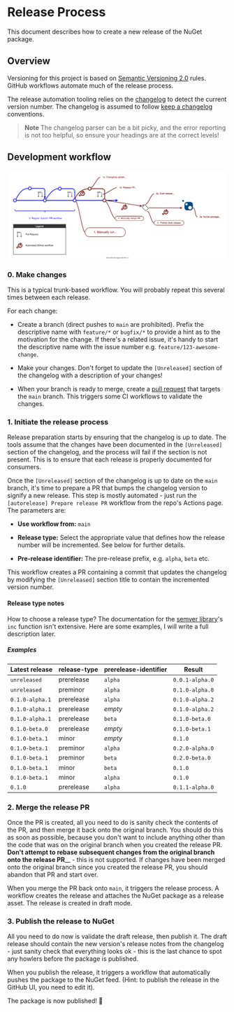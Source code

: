 # Release Process

This document describes how to create a new release of the NuGet package.

## Overview

Versioning for this project is based on [Semantic Versioning 2.0](https://semver.org/spec/v2.0.0.html) rules. GitHub
workflows automate much of the release process.

The release automation tooling relies on the [changelog](../CHANGELOG.md) to detect the current version number. The
changelog is assumed to follow [keep a changelog](https://keepachangelog.com/en/1.0.0/) conventions.

> **Note**
> The changelog parser can be a bit picky, and the error reporting is not too helpful, so ensure your headings
> are at the correct levels!

## Development workflow

![Workflow overview](./release_workflow.drawio.svg)

### 0. Make changes

This is a typical trunk-based workflow. You will probably repeat this several times between each release.

For each change:

- Create a branch (direct pushes to `main` are prohibited). Prefix the descriptive name with `feature/*` or `bugfix/*`
  to provide a hint as to the motivation for the change. If there's a related issue, it's handy to start the descriptive
  name with the issue number e.g. `feature/123-awesome-change`.

- Make your changes. Don't forget to update the `[Unreleased]` section of the changelog with a description of your
  changes!

- When your branch is ready to merge, create a [pull request](./pulls) that targets the `main` branch. This triggers
  some CI workflows to validate the changes.

### 1. Initiate the release process

Release preparation starts by ensuring that the changelog is up to date. The tools assume that the changes have been
documented in the `[Unreleased]` section of the changelog, and the process will fail if the section is not present. This
is to ensure that each release is properly documented for consumers.

Once the `[Unreleased]` section of the changelog is up to date on the `main` branch, it's time to prepare a PR that
bumps the changelog version to signify a new release. This step is mostly automated - just run the `[autorelease]
Prepare release PR` workflow from the repo's Actions page. The parameters are:

- **Use workflow from:** `main`

- **Release type:** Select the appropriate value that defines how the release number will be incremented. See below for
  further details.

- **Pre-release identifier:** The pre-release prefix, e.g. `alpha`, `beta` etc.

This workflow creates a PR containing a commit that updates the changelog by modifying the `[Unreleased]` section title
to contain the incremented version number.

#### Release type notes

How to choose a release type? The documentation for the [semver
library](https://www.npmjs.com/package/semver#user-content-functions)'s `inc` function isn't extensive. Here are some
examples, I will write a full description later.

##### Examples

| Latest release   | release-type | prerelease-identifier | Result            |
| ---------------- | ------------ | --------------------- | ----------------- |
| `unreleased`     | prerelease   | `alpha`               | `0.0.1-alpha.0`   |
| `unreleased`     | preminor     | `alpha`               | `0.1.0-alpha.0`   |
| `0.1.0-alpha.1`  | prerelease   | `alpha`               | `0.1.0-alpha.2`   |
| `0.1.0-alpha.1`  | prerelease   | _empty_               | `0.1.0-alpha.2`   |
| `0.1.0-alpha.1`  | prerelease   | `beta`                | `0.1.0-beta.0`    |
| `0.1.0-beta.0`   | prerelease   | _empty_               | `0.1.0-beta.1`    |
| `0.1.0-beta.1`   | minor        | _empty_               | `0.1.0`           |
| `0.1.0-beta.1`   | preminor     | `alpha`               | `0.2.0-alpha.0`   |
| `0.1.0-beta.1`   | preminor     | `beta`                | `0.2.0-beta.0`    |
| `0.1.0-beta.1`   | minor        | `beta`                | `0.1.0`           |
| `0.1.0-beta.1`   | minor        | `alpha`               | `0.1.0`           |
| `0.1.0`          | prerelease   | `alpha`               | `0.1.1-alpha.0`   |

### 2. Merge the release PR

Once the PR is created, all you need to do is sanity check the contents of the PR, and then merge it back onto the
original branch. You should do this as soon as possible, because you don't want to include anything other than the code
that was on the original branch when you created the release PR. **Don't attempt to rebase subsequent changes from the
original branch onto the release PR**__ - this is not supported. If changes have been merged onto the original branch
since you created the release PR, you should abandon that PR and start over.

When you merge the PR back onto `main`, it triggers the release process. A workflow creates the release and attaches the
NuGet package as a release asset. The release is created in draft mode.

### 3. Publish the release to NuGet

All you need to do now is validate the draft release, then publish it. The draft release should contain the new
version's release notes from the changelog - just sanity check that everything looks ok - this is the last chance to
spot any howlers before the package is published.

When you publish the release, it triggers a workflow that automatically pushes the package to the NuGet feed. (Hint: to
publish the release in the GitHub UI, you need to edit it).

The package is now published! :rocket:
